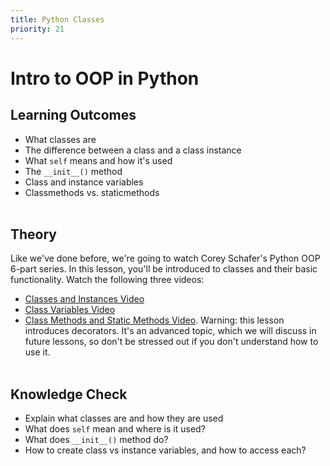 ```yaml
---
title: Python Classes
priority: 21
---
```


# Intro to OOP in Python

## Learning Outcomes

- What classes are
- The difference between a class and a class instance
- What `self` means and how it's used
- The `__init__()` method
- Class and instance variables
- Classmethods vs. staticmethods
  <br><br>

## Theory

Like we've done before, we're going to watch Corey Schafer's Python OOP 6-part series. In this lesson, you'll be introduced to classes and their basic functionality. Watch the following three videos:

- [Classes and Instances Video](https://www.youtube.com/watch?v=ZDa-Z5JzLYM)
- [Class Variables Video](https://www.youtube.com/watch?v=BJ-VvGyQxho)
- [Class Methods and Static Methods Video](https://www.youtube.com/watch?v=rq8cL2XMM5M). Warning: this lesson introduces decorators. It's an advanced topic, which we will discuss in future lessons, so don't be stressed out if you don't understand how to use it.
  <br><br>

## Knowledge Check

- Explain what classes are and how they are used
- What does `self` mean and where is it used?
- What does `__init__()` method do?
- How to create class vs instance variables, and how to access each?
  <br><br>
